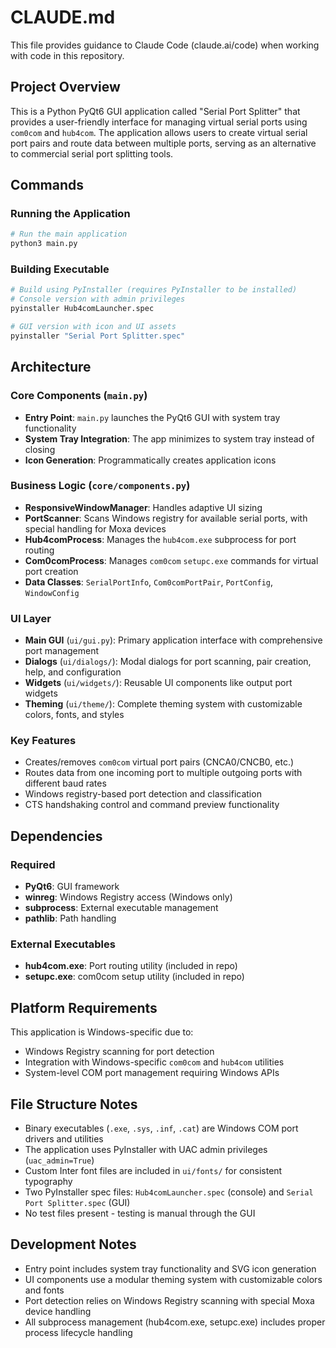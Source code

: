 # CLAUDE.md

This file provides guidance to Claude Code (claude.ai/code) when working with code in this repository.

## Project Overview

This is a Python PyQt6 GUI application called "Serial Port Splitter" that provides a user-friendly interface for managing virtual serial ports using `com0com` and `hub4com`. The application allows users to create virtual serial port pairs and route data between multiple ports, serving as an alternative to commercial serial port splitting tools.

## Commands

### Running the Application
```bash
# Run the main application
python3 main.py
```

### Building Executable
```bash
# Build using PyInstaller (requires PyInstaller to be installed)
# Console version with admin privileges
pyinstaller Hub4comLauncher.spec

# GUI version with icon and UI assets
pyinstaller "Serial Port Splitter.spec"
```

## Architecture

### Core Components (`main.py`)
- **Entry Point**: `main.py` launches the PyQt6 GUI with system tray functionality
- **System Tray Integration**: The app minimizes to system tray instead of closing
- **Icon Generation**: Programmatically creates application icons

### Business Logic (`core/components.py`)
- **ResponsiveWindowManager**: Handles adaptive UI sizing
- **PortScanner**: Scans Windows registry for available serial ports, with special handling for Moxa devices
- **Hub4comProcess**: Manages the `hub4com.exe` subprocess for port routing
- **Com0comProcess**: Manages `com0com` `setupc.exe` commands for virtual port creation
- **Data Classes**: `SerialPortInfo`, `Com0comPortPair`, `PortConfig`, `WindowConfig`

### UI Layer
- **Main GUI** (`ui/gui.py`): Primary application interface with comprehensive port management
- **Dialogs** (`ui/dialogs/`): Modal dialogs for port scanning, pair creation, help, and configuration
- **Widgets** (`ui/widgets/`): Reusable UI components like output port widgets
- **Theming** (`ui/theme/`): Complete theming system with customizable colors, fonts, and styles

### Key Features
- Creates/removes `com0com` virtual port pairs (CNCA0/CNCB0, etc.)
- Routes data from one incoming port to multiple outgoing ports with different baud rates
- Windows registry-based port detection and classification
- CTS handshaking control and command preview functionality

## Dependencies

### Required
- **PyQt6**: GUI framework
- **winreg**: Windows Registry access (Windows only)
- **subprocess**: External executable management
- **pathlib**: Path handling

### External Executables
- **hub4com.exe**: Port routing utility (included in repo)
- **setupc.exe**: com0com setup utility (included in repo)

## Platform Requirements

This application is Windows-specific due to:
- Windows Registry scanning for port detection
- Integration with Windows-specific `com0com` and `hub4com` utilities
- System-level COM port management requiring Windows APIs

## File Structure Notes

- Binary executables (`.exe`, `.sys`, `.inf`, `.cat`) are Windows COM port drivers and utilities
- The application uses PyInstaller with UAC admin privileges (`uac_admin=True`)
- Custom Inter font files are included in `ui/fonts/` for consistent typography
- Two PyInstaller spec files: `Hub4comLauncher.spec` (console) and `Serial Port Splitter.spec` (GUI)
- No test files present - testing is manual through the GUI

## Development Notes

- Entry point includes system tray functionality and SVG icon generation
- UI components use a modular theming system with customizable colors and fonts
- Port detection relies on Windows Registry scanning with special Moxa device handling
- All subprocess management (hub4com.exe, setupc.exe) includes proper process lifecycle handling